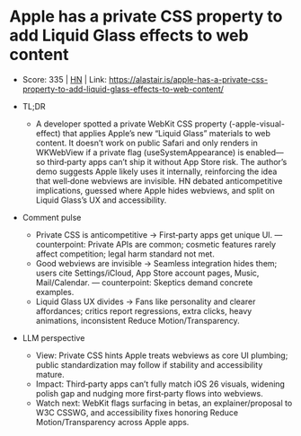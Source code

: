 # Apple has a private CSS property to add Liquid Glass effects to web content

- Score: 335 | [HN](https://news.ycombinator.com/item?id=45250370) | Link: https://alastair.is/apple-has-a-private-css-property-to-add-liquid-glass-effects-to-web-content/

- TL;DR
    - A developer spotted a private WebKit CSS property (-apple-visual-effect) that applies Apple’s new “Liquid Glass” materials to web content. It doesn’t work on public Safari and only renders in WKWebView if a private flag (useSystemAppearance) is enabled—so third‑party apps can’t ship it without App Store risk. The author’s demo suggests Apple likely uses it internally, reinforcing the idea that well‑done webviews are invisible. HN debated anticompetitive implications, guessed where Apple hides webviews, and split on Liquid Glass’s UX and accessibility.

- Comment pulse
    - Private CSS is anticompetitive → First‑party apps get unique UI. — counterpoint: Private APIs are common; cosmetic features rarely affect competition; legal harm standard not met.
    - Good webviews are invisible → Seamless integration hides them; users cite Settings/iCloud, App Store account pages, Music, Mail/Calendar. — counterpoint: Skeptics demand concrete examples.
    - Liquid Glass UX divides → Fans like personality and clearer affordances; critics report regressions, extra clicks, heavy animations, inconsistent Reduce Motion/Transparency.

- LLM perspective
    - View: Private CSS hints Apple treats webviews as core UI plumbing; public standardization may follow if stability and accessibility mature.
    - Impact: Third‑party apps can’t fully match iOS 26 visuals, widening polish gap and nudging more first‑party flows into webviews.
    - Watch next: WebKit flags surfacing in betas, an explainer/proposal to W3C CSSWG, and accessibility fixes honoring Reduce Motion/Transparency across Apple apps.

